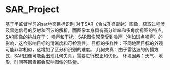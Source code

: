 # SAR_Project
基于半监督学习的sar地面目标识别
对于SAR（合成孔径雷达）图像，获取过程涉及雷达信号的反射和回波的解析，而图像本身具有高分辨率和多角度视图的特点。SAR图像的挑战在于：
噪声和干扰：SAR图像常常受到噪声（例如斑点噪声）的影响，这会影响目标的清晰度和可检测性。
目标的多样性：不同地面目标的外观可能非常相似，这增加了区分和识别的难度。
几何失真：由于雷达波的传播方式，SAR图像可能会出现几何失真，需要进行校正和优化。
环境因素：天气、地形、时间等因素都会影响图像的质量。
